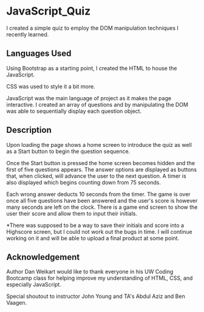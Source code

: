# JavaScript_Quiz

I created a simple quiz to employ the DOM manipulation techniques I recently learned.

## Languages Used

Using Bootstrap as a starting point, I created the HTML to house the JavaScript.

CSS was used to style it a bit more.

JavaScript was the main language of project as it makes the page interactive. I created an array of questions and by manipulating the DOM was able to sequentially display each question object.

## Description

Upon loading the page shows a home screen to introduce the quiz as well as a Start button to begin the question sequence.



Once the Start button is pressed the home screen becomes hidden and the first of five questions appears. The answer options are displayed as buttons that, when clicked, will advance the user to the next question. A timer is also displayed which begins counting down from 75 seconds.



Each wrong answer deducts 10 seconds from the timer. The game is over once all five questions have been answered and the user's score is however many seconds are left on the clock. There is a game end screen to show the user their score and allow them to input their initials.


*There was supposed to be a way to save their initials and score into a Highscore screen, but I could not work out the bugs in time. I will continue working on it and will be able to upload a final product at some point.


## Acknowledgement

Author Dan Weikart would like to thank everyone in his UW Coding Bootcamp class for helping improve my understanding of HTML, CSS, and especially JavaScript.

Special shoutout to instructor John Young and TA's Abdul Aziz and Ben Vaagen.


